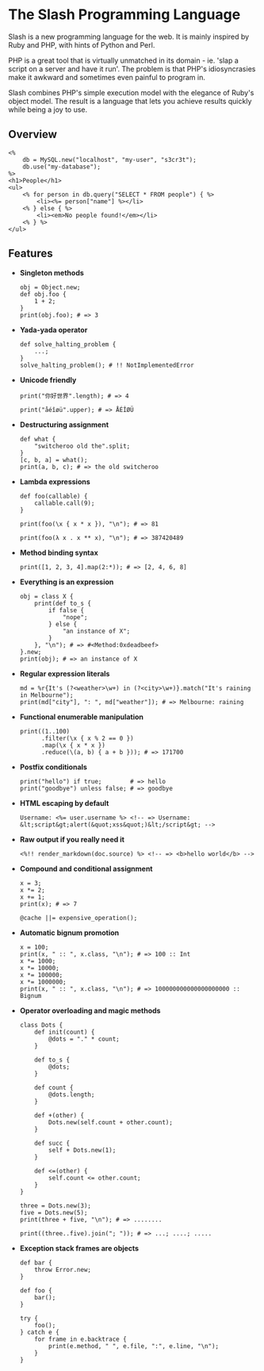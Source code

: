 # The Slash Programming Language

Slash is a new programming language for the web. It is mainly inspired by Ruby and PHP, with hints of Python and Perl. 

PHP is a great tool that is virtually unmatched in its domain - ie. 'slap a script on a server and have it run'. The problem is that PHP's idiosyncrasies make it awkward and sometimes even painful to program in.

Slash combines PHP's simple execution model with the elegance of Ruby's object model. The result is a language that lets you achieve results quickly while being a joy to use.

## Overview

    <%
        db = MySQL.new("localhost", "my-user", "s3cr3t");
        db.use("my-database");
    %>
    <h1>People</h1>
    <ul>
        <% for person in db.query("SELECT * FROM people") { %>
            <li><%= person["name"] %></li>
        <% } else { %>
            <li><em>No people found!</em></li>
        <% } %>
    </ul>

## Features

* **Singleton methods**

      obj = Object.new;
      def obj.foo {
          1 + 2;
      }
      print(obj.foo); # => 3

* **Yada-yada operator**

      def solve_halting_problem {
          ...;
      }
      solve_halting_problem(); # !! NotImplementedError

* **Unicode friendly**

      print("你好世界".length); # => 4
      
      print("åéîøü".upper); # => ÅÉÎØÜ

* **Destructuring assignment**

      def what {
          "switcheroo old the".split;
      }
      [c, b, a] = what();
      print(a, b, c); # => the old switcheroo

* **Lambda expressions**

      def foo(callable) {
          callable.call(9);
      }
      
      print(foo(\x { x * x }), "\n"); # => 81
      
      print(foo(λ x . x ** x), "\n"); # => 387420489

* **Method binding syntax**

      print([1, 2, 3, 4].map(2:*)); # => [2, 4, 6, 8]

* **Everything is an expression**

      obj = class X {
          print(def to_s {
              if false {
                  "nope";
              } else {
                  "an instance of X";
              }
          }, "\n"); # => #<Method:0xdeadbeef>
      }.new;
      print(obj); # => an instance of X

* **Regular expression literals**

      md = %r{It's (?<weather>\w+) in (?<city>\w+)}.match("It's raining in Melbourne");
      print(md["city"], ": ", md["weather"]); # => Melbourne: raining

* **Functional enumerable manipulation**

      print((1..100)
            .filter(\x { x % 2 == 0 })
            .map(\x { x * x })
            .reduce(\(a, b) { a + b })); # => 171700

* **Postfix conditionals**

      print("hello") if true;        # => hello
      print("goodbye") unless false; # => goodbye
      
* **HTML escaping by default**

      Username: <%= user.username %> <!-- => Username: &lt;script&gt;alert(&quot;xss&quot;)&lt;/script&gt; -->

* **Raw output if you really need it**

      <%!! render_markdown(doc.source) %> <!-- => <b>hello world</b> -->

* **Compound and conditional assignment**

      x = 3;
      x *= 2;
      x += 1;
      print(x); # => 7
      
      @cache ||= expensive_operation();

* **Automatic bignum promotion**

      x = 100;
      print(x, " :: ", x.class, "\n"); # => 100 :: Int
      x *= 1000;
      x *= 10000;
      x *= 100000;
      x *= 1000000;
      print(x, " :: ", x.class, "\n"); # => 100000000000000000000 :: Bignum

* **Operator overloading and magic methods**

      class Dots {
          def init(count) {
              @dots = "." * count;
          }
          
          def to_s {
              @dots;
          }
          
          def count {
              @dots.length;
          }
          
          def +(other) {
              Dots.new(self.count + other.count);
          }
          
          def succ {
              self + Dots.new(1);
          }
          
          def <=(other) {
              self.count <= other.count;
          }
      }
      
      three = Dots.new(3);
      five = Dots.new(5);
      print(three + five, "\n"); # => ........
      
      print((three..five).join("; ")); # => ...; ....; .....

* **Exception stack frames are objects**

      def bar {
          throw Error.new;
      }
      
      def foo {
          bar();
      }
      
      try {
          foo();
      } catch e {
          for frame in e.backtrace {
              print(e.method, " ", e.file, ":", e.line, "\n");
          }
      }
      